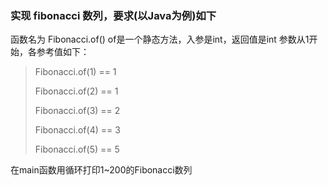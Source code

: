 ### 实现 fibonacci 数列，要求(以Java为例)如下

函数名为 Fibonacci.of()
of是一个静态方法，入参是int，返回值是int
参数从1开始，各参考值如下：

> Fibonacci.of(1) == 1
> 
> Fibonacci.of(2) == 1
> 
> Fibonacci.of(3) == 2
> 
> Fibonacci.of(4) == 3
> 
> Fibonacci.of(5) == 5

在main函数用循环打印1~200的Fibonacci数列
